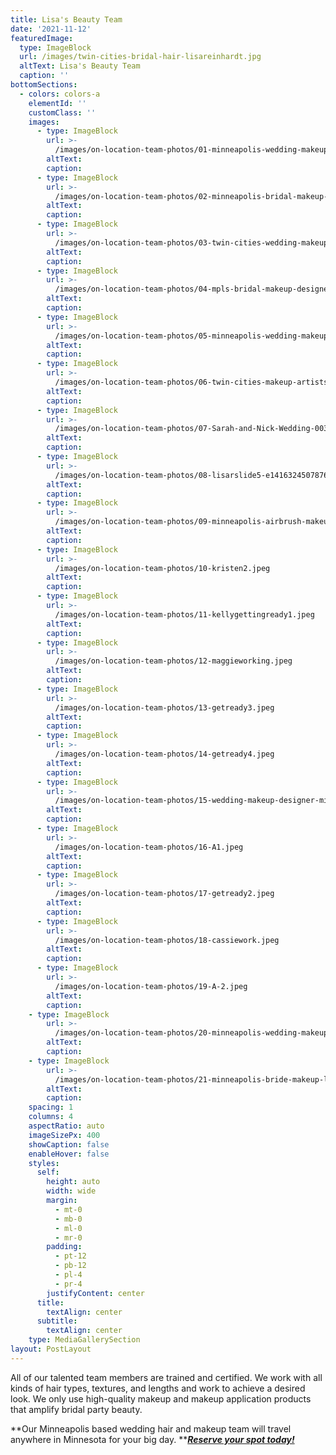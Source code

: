 ```yaml
---
title: Lisa's Beauty Team
date: '2021-11-12'
featuredImage:
  type: ImageBlock
  url: /images/twin-cities-bridal-hair-lisareinhardt.jpg
  altText: Lisa's Beauty Team
  caption: ''
bottomSections: 
  - colors: colors-a
    elementId: ''
    customClass: ''
    images:
      - type: ImageBlock
        url: >-
          /images/on-location-team-photos/01-minneapolis-wedding-makeup1.jpeg
        altText: 
        caption: 
      - type: ImageBlock
        url: >-
          /images/on-location-team-photos/02-minneapolis-bridal-makeup-artist.jpeg
        altText: 
        caption: 
      - type: ImageBlock
        url: >-
          /images/on-location-team-photos/03-twin-cities-wedding-makeup-team.jpeg
        altText: 
        caption: 
      - type: ImageBlock
        url: >-
          /images/on-location-team-photos/04-mpls-bridal-makeup-designers.jpeg
        altText: 
        caption: 
      - type: ImageBlock
        url: >-
          /images/on-location-team-photos/05-minneapolis-wedding-makeup.jpeg
        altText: 
        caption: 
      - type: ImageBlock
        url: >-
          /images/on-location-team-photos/06-twin-cities-makeup-artists-lisa-reinhardt.jpeg
        altText: 
        caption: 
      - type: ImageBlock
        url: >-
          /images/on-location-team-photos/07-Sarah-and-Nick-Wedding-0037.jpeg
        altText: 
        caption: 
      - type: ImageBlock
        url: >-
          /images/on-location-team-photos/08-lisarslide5-e1416324507876.jpeg
        altText: 
        caption: 
      - type: ImageBlock
        url: >-
          /images/on-location-team-photos/09-minneapolis-airbrush-makeup.jpeg
        altText: 
        caption: 
      - type: ImageBlock
        url: >-
          /images/on-location-team-photos/10-kristen2.jpeg
        altText: 
        caption: 
      - type: ImageBlock
        url: >-
          /images/on-location-team-photos/11-kellygettingready1.jpeg
        altText: 
        caption: 
      - type: ImageBlock
        url: >-
          /images/on-location-team-photos/12-maggieworking.jpeg
        altText: 
        caption: 
      - type: ImageBlock
        url: >-
          /images/on-location-team-photos/13-getready3.jpeg
        altText: 
        caption: 
      - type: ImageBlock
        url: >-
          /images/on-location-team-photos/14-getready4.jpeg
        altText: 
        caption: 
      - type: ImageBlock
        url: >-
          /images/on-location-team-photos/15-wedding-makeup-designer-minneapolis.jpeg
        altText: 
        caption: 
      - type: ImageBlock
        url: >-
          /images/on-location-team-photos/16-A1.jpeg
        altText: 
        caption: 
      - type: ImageBlock
        url: >-
          /images/on-location-team-photos/17-getready2.jpeg
        altText: 
        caption: 
      - type: ImageBlock
        url: >-
          /images/on-location-team-photos/18-cassiework.jpeg
        altText: 
        caption: 
      - type: ImageBlock
        url: >-
          /images/on-location-team-photos/19-A-2.jpeg
        altText: 
        caption: 
    - type: ImageBlock
        url: >-
          /images/on-location-team-photos/20-minneapolis-wedding-makeup-lisa-reinhardt.jpeg
        altText: 
        caption: 
    - type: ImageBlock
        url: >-
          /images/on-location-team-photos/21-minneapolis-bride-makeup-lisa-reinhardt.jpeg
        altText: 
        caption: 
    spacing: 1
    columns: 4
    aspectRatio: auto
    imageSizePx: 400
    showCaption: false
    enableHover: false
    styles:
      self:
        height: auto
        width: wide
        margin:
          - mt-0
          - mb-0
          - ml-0
          - mr-0
        padding:
          - pt-12
          - pb-12
          - pl-4
          - pr-4
        justifyContent: center
      title:
        textAlign: center
      subtitle:
        textAlign: center
    type: MediaGallerySection            
layout: PostLayout
---
```

All of our talented team members are trained and certified. We work with all kinds of hair types, textures, and lengths and work to achieve a desired look. We only use high-quality makeup and makeup application products that amplify bridal party beauty.

**Our Minneapolis based wedding hair and makeup team will travel anywhere in Minnesota for your big day. **[***Reserve your spot today!***](https://www.twincitiesmakeup.com/contact/)
